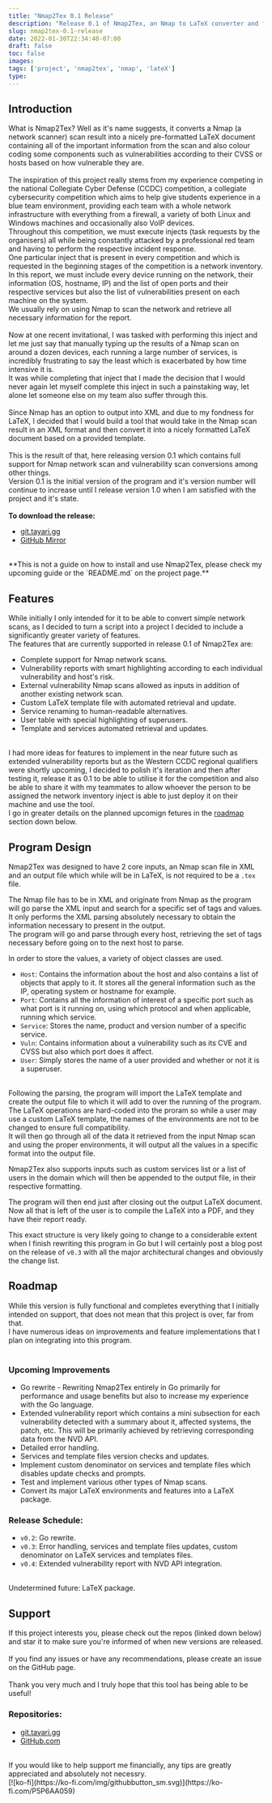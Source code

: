 ```yaml
---
title: "Nmap2Tex 0.1 Release"
description: "Release 0.1 of Nmap2Tex, an Nmap to LaTeX converter and formatter."
slug: nmap2tex-0.1-release
date: 2022-01-30T22:34:40-07:00
draft: false
toc: false
images:
tags: ['project', 'nmap2tex', 'nmap', 'lateX']
type:
---
```


## Introduction

What is Nmap2Tex? Well as it's name suggests, it converts a Nmap (a network scanner) scan result into a nicely pre-formatted LaTeX document containing all of the important information from the scan and also colour coding some components such as vulnerabilities according to their CVSS or hosts based on how vulnerable they are.<br/>
<br/>
The inspiration of this project really stems from my experience competing in the national Collegiate Cyber Defense (CCDC) competition, a collegiate cybersecurity competition which aims to help give students experience in a blue team environment, providing each team with a whole network infrastructure with everything from a firewall, a variety of both Linux and Windows machines and occasionally also VoIP devices. <br/>
Throughout this competition, we must execute injects (task requests by the organisers) all while being constantly attacked by a professional red team and having to perform the respective incident response.<br/>
One particular inject that is present in every competition and which is requested in the beginning stages of the competition is a network inventory. In this report, we must include every device running on the network, their information (OS, hostname, IP) and the list of open ports and their respective services but also the list of vulnerabilities present on each machine on the system.<br/>
We usually rely on using Nmap to scan the network and retrieve all necessary information for the report.<br/>
<br/>
Now at one recent invitational, I was tasked with performing this inject and let me just say that manually typing up the results of a Nmap scan on around a dozen devices, each running a large number of services, is incredibly frustrating to say the least which is exacerbated by how time intensive it is.<br/>
It was while completing that inject that I made the decision that I would never again let myself complete this inject in such a painstaking way, let alone let someone else on my team also suffer through this.<br/>
<br/>
Since Nmap has an option to output into XML and due to my fondness for LaTeX, I decided that I would build a tool that would take in the Nmap scan result in an XML format and then convert it into a nicely formatted LaTeX document based on a provided template.<br/>
<br/>
This is the result of that, here releasing version 0.1 which contains full support for Nmap network scan and vulnerability scan conversions among other things.<br/>
Version 0.1 is the initial version of the program and it's version number will continue to increase until I release version 1.0 when I am satisfied with the project and it's state.<br/>
<br/>
**To download the release:**
- [git.tayari.gg](https://git.tayari.gg/tayari/nmap2tex/-/releases#v0.1)
- [GitHub Mirror](https://github.com/daylamtayari/Nmap2Tex/releases/tag/v0.1)
<br/>
**This is not a guide on how to install and use Nmap2Tex, please check my upcoming guide or the `README.md` on the project page.**


## Features

While initially I only intended for it to be able to convert simple network scans, as I decided to turn a script into a project I decided to include a significantly greater variety of features.<br/>
The features that are currently supported in release 0.1 of Nmap2Tex are:
- Complete support for Nmap network scans.
- Vulnerability reports with smart highlighting according to each individual vulnerability and host's risk.
- External vulnerability Nmap scans allowed as inputs in addition of another existing network scan.
- Custom LaTeX template file with automated retrieval and update.
- Service renaming to human-readable alternatives.
- User table with special highlighting of superusers.
- Template and services automated retrieval and updates.

<br/>
I had more ideas for features to implement in the near future such as extended vulnerability reports but as the Western CCDC regional qualifiers were shortly upcoming, I decided to polish it's iteration and then after testing it, release it as 0.1 to be able to utilise it for the competition and also be able to share it with my teammates to allow whoever the person to be assigned the network inventory inject is able to just deploy it on their machine and use the tool.<br/>
I go in greater details on the planned upcomign fetures in the <a href="#roadmap">roadmap</a> section down below.


## Program Design

Nmap2Tex was designed to have 2 core inputs, an Nmap scan file in XML and an output file which while will be in LaTeX, is not required to be a `.tex` file.<br/>

The Nmap file has to be in XML and originate from Nmap as the program will go parse the XML input and search for a specific set of tags and values. It only performs the XML parsing absolutely necessary to obtain the information necessary to present in the output.<br/>
The program will go and parse through every host, retrieving the set of tags necessary before going on to the next host to parse.<br/>

In order to store the values, a variety of object classes are used.
- `Host`: Contains the information about the host and also contains a list of objects that apply to it. It stores all the general information such as the IP, operating system or hostname for example.
- `Port`: Contains all the information of interest of a specific port such as what port is it running on, using which protocol and when applicable, running which service.
- `Service`: Stores the name, product and version number of a specific service.
- `Vuln`: Contains information about a vulnerability such as its CVE and CVSS but also which port does it affect.
- `User`: Simply stores the name of a user provided and whether or not it is a superuser.
<br/>
Following the parsing, the program will import the LaTeX template and create the output file to which it will add to over the running of the program. The LaTeX operations are hard-coded into the proram so while a user may use a custom LaTeX template, the names of the environments are not to be changed to ensure full compatibility.<br/>
It will then go through all of the data it retrieved from the input Nmap scan and using the proper environments, it will output all the values in a specific format into the output file.

Nmap2Tex also supports inputs such as custom services list or a list of users in the domain which will then be appended to the output file, in their respective formatting.

The program will then end just after closing out the output LaTeX document.<br/>
Now all that is left of the user is to compile the LaTeX into a PDF, and they have their report ready.

This exact structure is very likely going to change to a considerable extent when I finish rewriting this program in Go but I will certainly post a blog post on the release of `v0.3` with all the major architectural changes and obviously the change list.


## Roadmap

While this version is fully functional and completes everything that I initially intended on support, that does not mean that this project is over, far from that.<br/>
I have numerous ideas on improvements and feature implementations that I plan on integrating into this program.<br/>
<br/>

### Upcoming Improvements

- Go rewrite - Rewriting Nmap2Tex entirely in Go primarily for performance and usage benefits but also to increase my experience with the Go language.
- Extended vulnerability report which contains a mini subsection for each vulnerability detected with a summary about it, affected systems, the patch, etc. This will be primarily achieved by retrieving corresponding data from the NVD API.
- Detailed error handling.
- Services and template files version checks and updates.
- Implement custom denominator on services and template files which disables update checks and prompts.
- Test and implement various other types of Nmap scans.
- Convert its major LaTeX environments and features into a LaTeX package.

### Release Schedule:

- `v0.2`: Go rewrite.
- `v0.3`: Error handling, services and template files updates, custom denominator on LaTeX services and templates files.
- `v0.4`: Extended vulnerability report with NVD API integration.

<br/>
Undetermined future: LaTeX package.


## Support

If this project interests you, please check out the repos (linked down below) and star it to make sure you're informed of when new versions are released.<br/>
<br/>
If you find any issues or have any recommendations, please create an issue on the GitHub page.<br/>
<br/>
Thank you very much and I truly hope that this tool has being able to be useful!


### Repositories:
- [git.tayari.gg](https://git.tayari.gg/tayari/nmap2tex)
- [GitHub.com](https://github.com/daylamtayari/Nmap2Tex)

<br/>
If you would like to help support me financially, any tips are greatly appreciated and absolutely not necessry.<br/>
[![ko-fi](https://ko-fi.com/img/githubbutton_sm.svg)](https://ko-fi.com/P5P6AA059)
